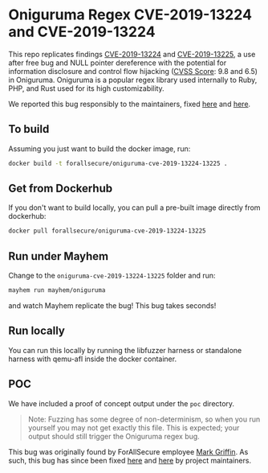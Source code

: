 # Oniguruma Regex CVE-2019-13224 and CVE-2019-13224

This repo replicates findings [CVE-2019-13224](https://nvd.nist.gov/vuln/detail/CVE-2019-13224) and [CVE-2019-13225](https://nvd.nist.gov/vuln/detail/CVE-2019-13225), a use after free bug and NULL pointer dereference with the potential for information disclosure and control flow hijacking ([CVSS Score](https://nvd.nist.gov/vuln-metrics/cvss): 9.8 and 6.5) in Oniguruma. Oniguruma is a popular regex library used internally to Ruby, PHP, and Rust used for its high customizability.

 We reported this bug responsibly to the maintainers, fixed [here](https://github.com/kkos/oniguruma/commit/0f7f61ed1b7b697e283e37bd2d731d0bd57adb55) and [here](https://github.com/kkos/oniguruma/commit/c509265c5f6ae7264f7b8a8aae1cfa5fc59d108c).

## To build

Assuming you just want to build the docker image, run:

```bash
docker build -t forallsecure/oniguruma-cve-2019-13224-13225 .
```

## Get from Dockerhub

If you don't want to build locally, you can pull a pre-built image
directly from dockerhub:

```bash
docker pull forallsecure/oniguruma-cve-2019-13224-13225
```


## Run under Mayhem

Change to the `oniguruma-cve-2019-13224-13225` folder and run:

```bash
mayhem run mayhem/oniguruma
```

and watch Mayhem replicate the bug! This bug takes seconds!

## Run locally

You can run this locally by running the libfuzzer harness or standalone harness
with qemu-afl inside the docker container.

## POC

We have included a proof of concept output under the `poc`
directory.

> Note: Fuzzing has some degree of non-determinism, so when you run
yourself you may not get exactly this file.  This is expected; your
output should still trigger the Oniguruma regex bug.

This bug was originally found by ForAllSecure employee [Mark Griffin](https://blog.forallsecure.com/author/mark-griffin).
As such, this bug has since been fixed [here](https://github.com/kkos/oniguruma/commit/0f7f61ed1b7b697e283e37bd2d731d0bd57adb55)
and [here](https://github.com/kkos/oniguruma/commit/c509265c5f6ae7264f7b8a8aae1cfa5fc59d108c)
by project maintainers.
